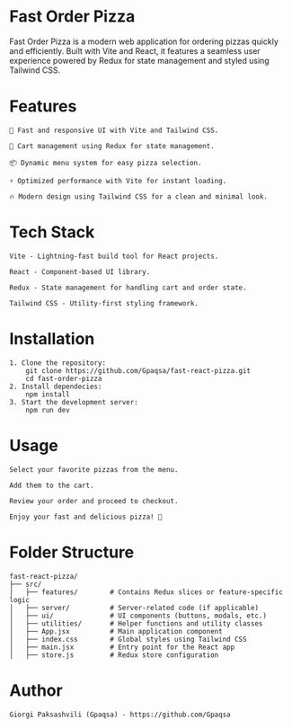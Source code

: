 # Fast Order Pizza

Fast Order Pizza is a modern web application for ordering pizzas quickly and efficiently. Built with Vite and React, it features a seamless user experience powered by Redux for state management and styled using Tailwind CSS.

# Features
    🍕 Fast and responsive UI with Vite and Tailwind CSS.

    🛒 Cart management using Redux for state management.

    📦 Dynamic menu system for easy pizza selection.

    ⚡ Optimized performance with Vite for instant loading.

    🔥 Modern design using Tailwind CSS for a clean and minimal look.

# Tech Stack

    Vite - Lightning-fast build tool for React projects.

    React - Component-based UI library.

    Redux - State management for handling cart and order state.

    Tailwind CSS - Utility-first styling framework.

# Installation

    1. Clone the repository:
        git clone https://github.com/Gpaqsa/fast-react-pizza.git
        cd fast-order-pizza
    2. Install dependecies:
        npm install
    3. Start the development server:
        npm run dev

# Usage

    Select your favorite pizzas from the menu.

    Add them to the cart.

    Review your order and proceed to checkout.

    Enjoy your fast and delicious pizza! 🍕

# Folder Structure

    fast-react-pizza/
    ├── src/
    │   ├── features/        # Contains Redux slices or feature-specific logic
    │   ├── server/          # Server-related code (if applicable)
    │   ├── ui/              # UI components (buttons, modals, etc.)
    │   ├── utilities/       # Helper functions and utility classes
    │   ├── App.jsx          # Main application component
    │   ├── index.css        # Global styles using Tailwind CSS
    │   ├── main.jsx         # Entry point for the React app
    │   ├── store.js         # Redux store configuration

# Author

    Giorgi Paksashvili (Gpaqsa) - https://github.com/Gpaqsa

